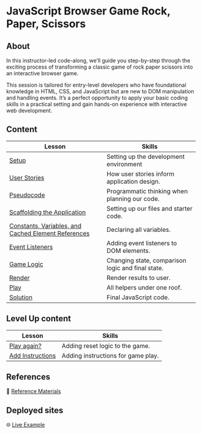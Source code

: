 <h1>
  <span class="prefix">JavaScript Browser Game</span>
  <span class="headline">Rock, Paper, Scissors</span>
</h1>

## About

In this instructor-led code-along, we’ll guide you step-by-step through the exciting process of transforming a classic game of rock paper scissors into an interactive browser game.

This session is tailored for entry-level developers who have foundational knowledge in HTML, CSS, and JavaScript but are new to DOM manipulation and handling events. It’s a perfect opportunity to apply your basic coding skills in a practical setting and gain hands-on experience with interactive web development.

## Content

| Lesson                                                                                                      | Skills                                            |
| ----------------------------------------------------------------------------------------------------------- | ------------------------------------------------- |
| [Setup](./setup/README.md)                                                                                 | Setting up the development environment            |
| [User Stories](./user-stories/README.md)                                                                   | How user stories inform application design.       |
| [Pseudocode](./pseudocode/README.md)                                                                       | Programmatic thinking when planning our code.     |
| [Scaffolding the Application](./scaffolding-the-application/README.md)                                     | Setting up our files and starter code.            |
| [Constants, Variables, and Cached Element References](./constants-variables-and-cached-elements/README.md) | Declaring all variables.                          |
| [Event Listeners](./event-listeners/README.md)                                                             | Adding event listeners to DOM elements.           |
| [Game Logic](./game-logic/README.md)                                                                       | Changing state, comparison logic and final state. |
| [Render](./render/README.md)                                                                               | Render results to user.                           |
| [Play](./play/README.md)                                                                                   | All helpers under one roof.                       |
| [Solution](./solution/README.md)                                                                           | Final JavaScript code.                            |

## Level Up content

| Lesson                                            | Skills                             |
| ------------------------------------------------- | ---------------------------------- |
| [Play again?](./play-again/README.md)            | Adding reset logic to the game.    |
| [Add Instructions](./add-instructions/README.md) | Adding instructions for game play. |

## References

📖 [Reference Materials](./references/README.md)

## Deployed sites

🌐 [Live Example](https://pages.git.generalassemb.ly/modular-curriculum-all-courses/javascript-browser-game-rock-paper-scissors-solution/)
